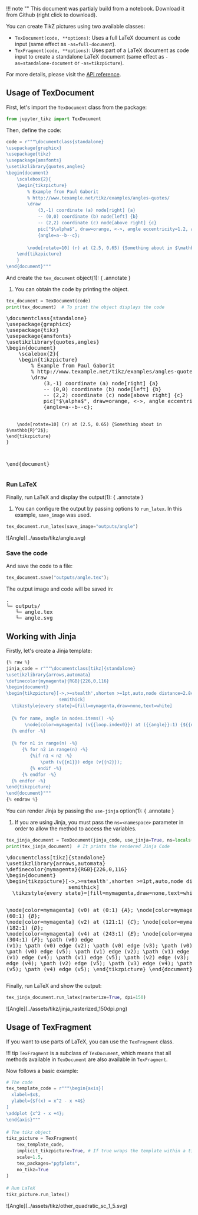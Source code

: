 !!! note ""
    This document was partialy build from a notebook. Download it from Github (right click to download).

You can create TikZ pictures using two available classes:

- `TexDocument(code, **options)`: Uses a full LaTeX document as code input (same effect as `-as=full-document`).
- `TexFragment(code, **options)`: Uses part of a LaTeX document as code input to create a standalone LaTeX document (same effect as `-as=standalone-document` or `-as=tikzpicture`).

For more details, please visit the [API reference](../api.md).

## Usage of TexDocument

First, let's import the `TexDocument` class from the package:

```python
from jupyter_tikz import TexDocument
```
Then, define the code:

```python
code = r"""\documentclass{standalone}
\usepackage{graphicx}
\usepackage{tikz}
\usepackage{amsfonts}
\usetikzlibrary{quotes,angles}
\begin{document}
	\scalebox{2}{
	\begin{tikzpicture}
		% Example from Paul Gaborit
		% http://www.texample.net/tikz/examples/angles-quotes/
		\draw
		    (3,-1) coordinate (a) node[right] {a}
		    -- (0,0) coordinate (b) node[left] {b}
		    -- (2,2) coordinate (c) node[above right] {c}
		    pic["$\alpha$", draw=orange, <->, angle eccentricity=1.2, angle radius=1cm]
		    {angle=a--b--c};
    
		\node[rotate=10] (r) at (2.5, 0.65) {Something about in $\mathbb{R}^2$};
	\end{tikzpicture}
	}
\end{document}"""
```

And create the `tex_document` object(1):
{ .annotate }

1.  You can obtain the code by printing the object.

```python
tex_document = TexDocument(code)
print(tex_document)  # To print the object displays the code
```
<div class="result">
<pre class="log-output">
\documentclass{standalone}
\usepackage{graphicx}
\usepackage{tikz}
\usepackage{amsfonts}
\usetikzlibrary{quotes,angles}
\begin{document}
	\scalebox{2}{
	\begin{tikzpicture}
		% Example from Paul Gaborit
		% http://www.texample.net/tikz/examples/angles-quotes/
		\draw
		    (3,-1) coordinate (a) node[right] {a}
		    -- (0,0) coordinate (b) node[left] {b}
		    -- (2,2) coordinate (c) node[above right] {c}
		    pic["$\alpha$", draw=orange, <->, angle eccentricity=1.2, angle radius=1cm]
		    {angle=a--b--c};
    
		\node[rotate=10] (r) at (2.5, 0.65) {Something about in $\mathbb{R}^2$};
	\end{tikzpicture}
	}
\end{document}
</pre>
</div>

### Run LaTeX

Finally, run LaTeX and display the output(1):
{ .annotate }

1.  You can configure the output by passing options to `run_latex`. In this example, `save_image` was used.

```python
tex_document.run_latex(save_image="outputs/angle")
```
<div class="result" markdown>
![Angle](../assets/tikz/angle.svg)
</div>

### Save the code

And save the code to a file:

```python
tex_document.save("outputs/angle.tex");
```

The output image and code will be saved in:

<pre class="log-card">
.
└─ outputs/
   └─ angle.tex
   └─ angle.svg
</pre>

## Working with Jinja

Firstly, let's create a Jinja template:

```python
{% raw %}
jinja_code = r"""\documentclass[tikz]{standalone}
\usetikzlibrary{arrows,automata}
\definecolor{mymagenta}{RGB}{226,0,116}
\begin{document}
\begin{tikzpicture}[->,>=stealth',shorten >=1pt,auto,node distance=2.8cm,
                    semithick]
  \tikzstyle{every state}=[fill=mymagenta,draw=none,text=white]
  
  {% for name, angle in nodes.items() -%}
       \node[color=mymagenta] (v{{loop.index0}}) at ({{angle}}:1) {${{name}}$};
  {% endfor -%}
  
  {% for n1 in range(n) -%}
      {% for n2 in range(n) -%}
         {%if n1 < n2 -%}
             \path (v{{n1}}) edge (v{{n2}});
         {% endif -%}
      {% endfor -%}
  {% endfor -%}
\end{tikzpicture}
\end{document}"""
{% endraw %}
```

You can render Jinja by passing the `use-jinja` option(1):
{ .annotate }

1.  If you are using Jinja, you must pass the `ns=<namespace>` parameter in order to allow the method to access the variables.

```python
tex_jinja_document = TexDocument(jinja_code, use_jinja=True, ns=locals())
print(tex_jinja_document)  # It prints the rendered Jinja Code
```
<div class="result">
<pre class="log-output">
\documentclass[tikz]{standalone}
\usetikzlibrary{arrows,automata}
\definecolor{mymagenta}{RGB}{226,0,116}
\begin{document}
\begin{tikzpicture}[->,>=stealth',shorten >=1pt,auto,node distance=2.8cm,
                    semithick]
  \tikzstyle{every state}=[fill=mymagenta,draw=none,text=white]
  
  \node[color=mymagenta] (v0) at (0:1) {$A$};
  \node[color=mymagenta] (v1) at (60:1) {$B$};
  \node[color=mymagenta] (v2) at (121:1) {$C$};
  \node[color=mymagenta] (v3) at (182:1) {$D$};
  \node[color=mymagenta] (v4) at (243:1) {$E$};
  \node[color=mymagenta] (v5) at (304:1) {$F$};
  \path (v0) edge (v1);
         \path (v0) edge (v2);
         \path (v0) edge (v3);
         \path (v0) edge (v4);
         \path (v0) edge (v5);
         \path (v1) edge (v2);
         \path (v1) edge (v3);
         \path (v1) edge (v4);
         \path (v1) edge (v5);
         \path (v2) edge (v3);
         \path (v2) edge (v4);
         \path (v2) edge (v5);
         \path (v3) edge (v4);
         \path (v3) edge (v5);
         \path (v4) edge (v5);
         \end{tikzpicture}
\end{document}
</pre>
</div>

Finally, run LaTeX and show the output:

```python
tex_jinja_document.run_latex(rasterize=True, dpi=150)
```

<div class="result" markdown>
![Angle](../assets/tikz/jinja_rasterized_150dpi.png)
</div>

## Usage of TexFragment

If you want to use parts of LaTeX, you can use the `TexFragment` class.

!!! tip
    `TexFragment` is a subclass of `TexDocument`, which means that all methods available in `TexDocument` are also available in `TexFragment`.

Now follows a basic example:

```python
# The code
tex_template_code = r"""\begin{axis}[
  xlabel=$x$,
  ylabel={$f(x) = x^2 - x +4$}
]
\addplot {x^2 - x +4};
\end{axis}"""

# The tikz object
tikz_picture = TexFragment(
    tex_template_code,
    implicit_tikzpicture=True, # If true wraps the template within a tikzpicture
    scale=1.5,
    tex_packages="pgfplots",
    no_tikz=True
)

# Run LaTeX
tikz_picture.run_latex()
```

<div class="result" markdown>
![Angle](../assets/tikz/other_quadratic_sc_1_5.svg)
</div>